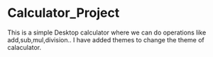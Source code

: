 # Calculator_Project
This is a simple Desktop calculator where we can do operations like add,sub,mul,division..
I have added themes to change the theme of calaculator.
